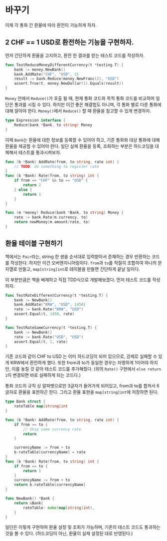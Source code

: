 # 바꾸기

이제 각 통화 간 환율에 따라 환전이 가능하게 하자.

## 2 CHF == 1 USD로 환전하는 기능을 구현하자.

먼저 간단하게 환율을 고지하고, 환전 한 결과를 받는 테스트 코드를 작성하자.

```go
func TestReduceMoneyDifferentCurrency(t *testing.T) {
	bank := money.NewBank()
	bank.AddRate("CHF", "USD", 2)
	result := bank.Reduce(money.NewFranc(2), "USD")
	assert.True(t, money.NewDollar(1).Equals(result))
}
```

`Money` 안에서 `Reduce()`가 호출 될 때, 현재 통화 코드와 목적 통화 코드를 비교하여 일단은 통과를 시킬 수 있다.
하지만 이건 좋은 해결법도 아니며, 각 통화 별로 다른 통화에 대해 알아야 한다. `Money()`에서 `Reduce()` 할 때 환율을 참고할 수 있게 변경하자.

```go
type Expression interface {
	Reduce(bank *Bank, to string) Money
}
```

이제 `Bank`는 환율에 대한 정보를 등록할 수 있어야 하고, 기준 통화와 대상 통화에 대해 환율을 제공할 수 있어야 한다.
일단 실제 환율을 등록, 조회하는 부분은 하드코딩을 대체해서 테스트를 통과시켜보자.

```go
func (b *Bank) AddRate(from, to string, rate int) {
	// TODO: do something to register rate
}
func (b *Bank) Rate(from, to string) int {
	if from == "CHF" && to == "USD" {
		return 2
	} else {
		return 1
	}
}

func (m *money) Reduce(bank *Bank, to string) Money {
    rate := bank.Rate(m.currency, to)
    return newMoney(m.amount/rate, to)
}
```

## 환율 테이블 구현하기

책에서는 `Pair`라는, string 한 쌍을 순서대로 입력받아서 존재하는 경우 반환하는 코드를 작성한다.
하지만 이건 오버엔지니어링이다. `from`과 `to`를 적절히 조합하여 하나의 문자열로 만들고, `map[string]int`로 테이블을 만들면 간단하게 끝날 일이다.

이 부분만큼은 책을 배제하고 직접 TDD식으로 개발해보겠다. 먼저 테스트 코드를 작성하자.

```go
func TestRateDifferentCurrency(t *testing.T) {
	bank := NewBank()
	bank.AddRate("KRW", "USD", 1450)
	rate := bank.Rate("KRW", "USD")
	assert.Equal(t, 1450, rate)
}

func TestRateSameCurrency(t *testing.T) {
	bank := NewBank()
	rate := bank.Rate("USD", "USD")
	assert.Equal(t, 1, rate)
}
```

기존 코드와 같이 CHF to USD 는 이미 하드코딩이 되어 있으므로, 강제로 실패할 수 있게 KRW에서 환전하게 했다.
또한 from과 to가 동일한 경우는 자명하게 1이어야 하지만, 이를 놓칠 것 같아 테스트 코드를 추가해줬다.
(위의 `Rate()` 구현에서 `else return 1`이 변경되면 바로 실패하게 되는 코드다.)

통화 코드의 규칙 상 알파벳으로만 3글자가 들어가게 되어있고, from과 to를 합쳐서 6글자로 환율을 표현하곤 한다.
그리고 환율 표현을 `map[string]int`에 저장하면 된다.

```go
type Bank struct {
	rateTable map[string]int
}

func (b *Bank) AddRate(from, to string, rate int) {
	if from == to {
		// Skip same currency rate
		return
	}

	currencyName := from + to
	b.rateTable[currencyName] = rate
}
func (b *Bank) Rate(from, to string) int {
	if from == to {
		return 1
	}
	currencyName := from + to
	return b.rateTable[currencyName]
}

func NewBank() *Bank {
	return &Bank{
		rateTable: make(map[string]int),
	}
}
```

일단은 이렇게 구현하여 환율 설정 및 조회가 가능하며, 기존의 테스트 코드도 통과하는 것을 볼 수 있다. (하드코딩이 아닌, 환율이 실제 설정된 대로 반영된다.)